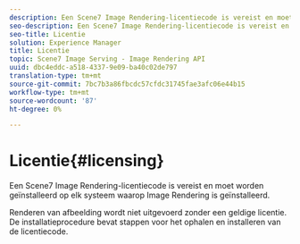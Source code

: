 ```yaml
---
description: Een Scene7 Image Rendering-licentiecode is vereist en moet worden geïnstalleerd op elk systeem waarop Image Rendering is geïnstalleerd.
seo-description: Een Scene7 Image Rendering-licentiecode is vereist en moet worden geïnstalleerd op elk systeem waarop Image Rendering is geïnstalleerd.
seo-title: Licentie
solution: Experience Manager
title: Licentie
topic: Scene7 Image Serving - Image Rendering API
uuid: dbc4eddc-a518-4337-9e09-ba40c02de797
translation-type: tm+mt
source-git-commit: 7bc7b3a86fbcdc57cfdc31745fae3afc06e44b15
workflow-type: tm+mt
source-wordcount: '87'
ht-degree: 0%

---
```



# Licentie{#licensing}

Een Scene7 Image Rendering-licentiecode is vereist en moet worden geïnstalleerd op elk systeem waarop Image Rendering is geïnstalleerd.

Renderen van afbeelding wordt niet uitgevoerd zonder een geldige licentie. De installatieprocedure bevat stappen voor het ophalen en installeren van de licentiecode.
